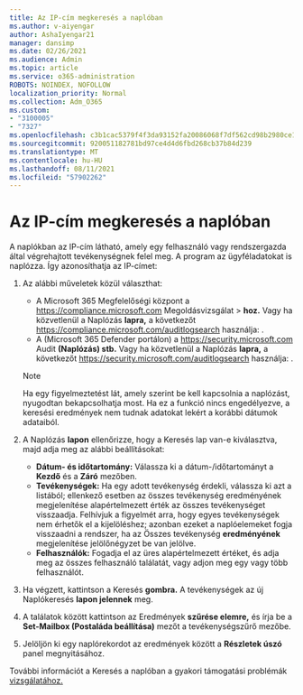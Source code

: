 ```yaml
---
title: Az IP-cím megkeresés a naplóban
ms.author: v-aiyengar
author: AshaIyengar21
manager: dansimp
ms.date: 02/26/2021
ms.audience: Admin
ms.topic: article
ms.service: o365-administration
ROBOTS: NOINDEX, NOFOLLOW
localization_priority: Normal
ms.collection: Adm_O365
ms.custom:
- "3100005"
- "7327"
ms.openlocfilehash: c3b1cac5379f4f3da93152fa20086068f7df562cd98b2980ce1b4280e0aa6d5f
ms.sourcegitcommit: 920051182781bd97ce4d4d6fbd268cb37b84d239
ms.translationtype: MT
ms.contentlocale: hu-HU
ms.lasthandoff: 08/11/2021
ms.locfileid: "57902262"
---
```

# <a name="find-the-ip-address-in-audit-log"></a>Az IP-cím megkeresés a naplóban

A naplókban az IP-cím látható, amely egy felhasználó vagy rendszergazda által végrehajtott tevékenységnek felel meg. A program az ügyféladatokat is naplózza. Így azonosíthatja az IP-címet:

1. Az alábbi műveletek közül választhat:
   - A Microsoft 365 Megfelelőségi központ a <https://compliance.microsoft.com> Megoldásvizsgálat  \> **hoz.** Vagy ha közvetlenül a Naplózás **lapra,** a következőt <https://compliance.microsoft.com/auditlogsearch> használja: .
   - A (Microsoft 365 Defender portálon) a <https://security.microsoft.com> Audit **(Naplózás) stb.** Vagy ha közvetlenül a Naplózás **lapra,** a következőt <https://security.microsoft.com/auditlogsearch> használja: .

    > [!NOTE]
    > Ha egy figyelmeztetést lát, amely szerint be kell kapcsolnia a naplózást, nyugodtan bekapcsolhatja most. Ha ez a funkció nincs engedélyezve, a keresési eredmények nem tudnak adatokat lekért a korábbi dátumok adataiból.

2. A Naplózás **lapon** ellenőrizze,  hogy a Keresés lap van-e kiválasztva, majd adja meg az alábbi beállításokat:
   - **Dátum- és időtartomány:** Válassza ki a dátum-/időtartományt a **Kezdő** és a **Záró** mezőben.
   - **Tevékenységek:** Ha egy adott tevékenység érdekli, válassza ki azt a listából; ellenkező esetben az  összes tevékenység eredményének megjelenítése alapértelmezett érték az összes tevékenységet visszaadja. Felhívjuk a figyelmét arra, hogy egyes tevékenységek nem érhetők el a kijelöléshez; azonban ezeket a naplóelemeket fogja visszaadni a rendszer, ha az Összes tevékenység **eredményének** megjelenítése jelölőnégyzet be van jelölve.
   - **Felhasználók:** Fogadja el az üres alapértelmezett értéket, és adja meg az összes felhasználó találatát, vagy adjon meg egy vagy több felhasználót.

3. Ha végzett, kattintson a Keresés **gombra.** A tevékenységek az új Naplókeresés **lapon jelennek** meg.

4. A találatok között kattintson az Eredmények **szűrése elemre,** és írja be a **Set-Mailbox (Postaláda beállítása)** mezőt a tevékenységszűrő mezőbe.

5. Jelöljön ki egy naplórekordot az eredmények között a **Részletek úszó** panel megnyitásához.

További információt a Keresés a naplóban a gyakori támogatási problémák [vizsgálatához.](https://docs.microsoft.com/microsoft-365/compliance/auditing-troubleshooting-scenarios)
